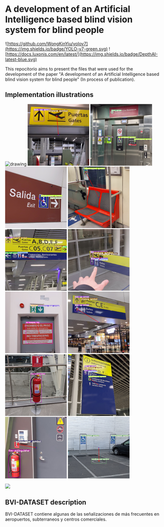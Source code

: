 # A development of an Artificial Intelligence based blind vision system for blind people

![https://github.com/WongKinYiu/yolov7](https://img.shields.io/badge/YOLO-v7-green.svg) ![https://docs.luxonis.com/en/latest/](https://img.shields.io/badge/DepthAI-latest-blue.svg)


This repocitorio aims to present the files that were used for the development of the paper "A development of an Artificial Intelligence based blind vision system for blind people" (In process of publication).

## Implementation illustrations


<img src="Media/VideoRGB_Hand.gif" alt="drawing" width="200"/>
<img src="Media/1.jpg" alt="drawing" width="200"/>
<img src="Media/2.jpg" alt="drawing" width="200"/>
<img src="Media/3.jpg" alt="drawing" width="200"/>
<img src="Media/4.jpg" alt="drawing" width="200"/>

<img src="Media/5.jpg" alt="drawing" width="200"/>
<img src="Media/6.jpg" alt="drawing" width="200"/>
<img src="Media/7.jpg" alt="drawing" width="200"/>
<img src="Media/8.jpg" alt="drawing" width="200"/>
<img src="Media/9.jpg" alt="drawing" width="200"/>
<img src="Media/10.jpg" alt="drawing" width="200"/>
<img src="Media/11.jpg" alt="drawing" width="200"/>
<img src="Media/12.jpg" alt="drawing" width="200"/>

![](Media/VideoRGB_Hand.gif)

## BVI-DATASET description

BVI-DATASET contiene algunas de las señalizaciones de más frecuentes en aeropuertos, subterraneos y centros comerciales.